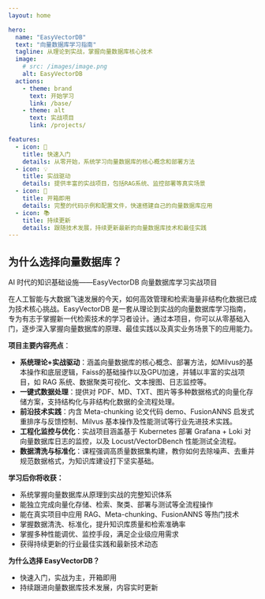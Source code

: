 ```yaml
---
layout: home

hero:
  name: "EasyVectorDB"
  text: "向量数据库学习指南"
  tagline: 从理论到实战，掌握向量数据库核心技术
  image:
    # src: /images/image.png
    alt: EasyVectorDB
  actions:
    - theme: brand
      text: 开始学习
      link: /base/
    - theme: alt
      text: 实战项目
      link: /projects/

features:
  - icon: 🚀
    title: 快速入门
    details: 从零开始，系统学习向量数据库的核心概念和部署方法
  - icon: 💡
    title: 实战驱动
    details: 提供丰富的实战项目，包括RAG系统、监控部署等真实场景
  - icon: 🔧
    title: 开箱即用
    details: 完整的代码示例和配置文件，快速搭建自己的向量数据库应用
  - icon: 📚
    title: 持续更新
    details: 跟随技术发展，持续更新最新的向量数据库技术和最佳实践
---
```


## 为什么选择向量数据库？

AI 时代的知识基础设施——EasyVectorDB 向量数据库学习实战项目

在人工智能与大数据飞速发展的今天，如何高效管理和检索海量非结构化数据已成为技术核心挑战。EasyVectorDB 是一套从理论到实战的向量数据库学习指南，专为有志于掌握新一代检索技术的学习者设计。通过本项目，你可以从零基础入门，逐步深入掌握向量数据库的原理、最佳实践以及真实业务场景下的应用能力。

**项目主要内容亮点**：

* **系统理论+实战驱动**：涵盖向量数据库的核心概念、部署方法，如Milvus的基本操作和底层逻辑，Faiss的基础操作以及GPU加速，并辅以丰富的实战项目，如 RAG 系统、数据聚类可视化、文本搜图、日志监控等。
* **一键式数据处理**：提供对 PDF、MD、TXT、图片等多种数据格式的向量化存储方案，支持结构化与非结构化数据的全流程处理。
* **前沿技术实践**：内含 Meta-chunking 论文代码 demo、FusionANNS 启发式重排序与反馈控制、Milvus 基本操作及性能测试等行业先进技术实践。
* **工程化监控与优化**：实战项目涵盖基于 Kubernetes 部署 Grafana + Loki 对向量数据库日志的监控，以及 Locust/VectorDBench 性能测试全流程。
* **数据清洗与标准化**：课程强调高质量数据集构建，教你如何去除噪声、去重并规范数据格式，为知识库建设打下坚实基础。

**学习后你将收获：**

* 系统掌握向量数据库从原理到实战的完整知识体系
* 能独立完成向量化存储、检索、聚类、部署与测试等全流程操作
* 能在真实项目中应用 RAG、Meta-chunking、FusionANNS 等热门技术
* 掌握数据清洗、标准化，提升知识库质量和检索准确率
* 掌握多种性能调优、监控手段，满足企业级应用需求
* 获得持续更新的行业最佳实践和最新技术动态


**为什么选择 EasyVectorDB？**

* 快速入门，实战为主，开箱即用
* 持续跟进向量数据库技术发展，内容实时更新
